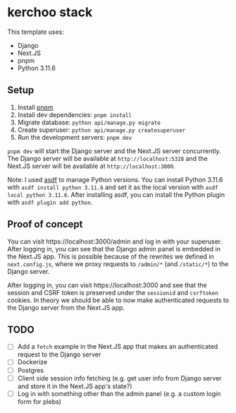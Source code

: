 # kerchoo stack

This template uses:

- Django
- Next.JS
- pnpm
- Python 3.11.6

## Setup

1. Install [pnpm](https://pnpm.io/installation)
2. Install dev dependencies: `pnpm install`
3. Migrate database: `python api/manage.py migrate`
4. Create superuser: `python api/manage.py createsuperuser`
5. Run the development servers: `pnpm dev`

`pnpm dev` will start the Django server and the Next.JS server concurrently. The Django server will be available at `http://localhost:5328` and the Next.JS server will be available at `http://localhost:3000`.

Note: I used [asdf](https://asdf-vm.com/) to manage Python versions. You can install Python 3.11.6 with `asdf install python 3.11.6` and set it as the local version with `asdf local python 3.11.6`. After installing asdf, you can install the Python plugin with `asdf plugin add python`.

## Proof of concept

You can visit https://localhost:3000/admin and log in with your superuser. After logging in, you can see that the Django admin panel is embedded in the Next.JS app. This is possible because of the rewrites we defined in `next.config.js`, where we proxy requests to `/admin/*` (and `/static/*`) to the Django server.

After logging in, you can visit https://localhost:3000 and see that the session and CSRF token is preserved under the `sessionid` and `csrftoken` cookies. In theory we should be able to now make authenticated requests to the Django server from the Next.JS app.

## TODO

- [ ] Add a `fetch` example in the Next.JS app that makes an authenticated request to the Django server
- [ ] Dockerize
- [ ] Postgres
- [ ] Client side session info fetching (e.g. get user info from Django server and store it in the Next.JS app's state?)
- [ ] Log in with something other than the admin panel (e.g. a custom login form for plebs)
